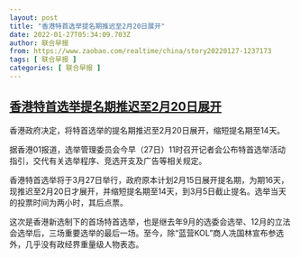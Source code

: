 ```yaml
---
layout: post
title: "香港特首选举提名期推迟至2月20日展开"
date: 2022-01-27T05:34:09.703Z
author: 联合早报
from: https://www.zaobao.com/realtime/china/story20220127-1237173
tags: [ 联合早报 ]
categories: [ 联合早报 ]
---
```

<!--1643281260000-->
[香港特首选举提名期推迟至2月20日展开](https://www.zaobao.com/realtime/china/story20220127-1237173)
------

<div>
<p>香港政府决定，将特首选举的提名期推迟至2月20日展开，缩短提名期至14天。</p><p>据香港01报道，选举管理委员会今早（27日）11时召开记者会公布特首选举活动指引，交代有关选举程序、竞选开支及广告等相关规定。</p><p>香港特首选举将于3月27日举行，政府原本计划2月15日展开提名期，为期16天，现推迟至2月20日才展开，并缩短提名期至14天，到3月5日截止提名。选举当天的投票时间为两小时，其后点票。</p><section id="imu"><div id="dfp-ad-imu1">        </div></section><p>这次是香港新选制下的首场特首选举，也是继去年9月的选委会选举、12月的立法会选举后，三场重要选举的最后一场。至今，除“蓝营KOL”商人冼国林宣布参选外，几乎没有政经界重量级人物表态。</p>      <div class="cx_paywall_placeholder" id="sph_cdp_40"></div>
</div>
